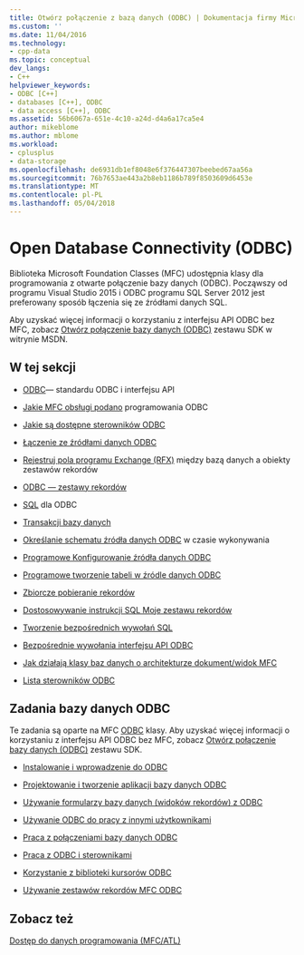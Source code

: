 ```yaml
---
title: Otwórz połączenie z bazą danych (ODBC) | Dokumentacja firmy Microsoft
ms.custom: ''
ms.date: 11/04/2016
ms.technology:
- cpp-data
ms.topic: conceptual
dev_langs:
- C++
helpviewer_keywords:
- ODBC [C++]
- databases [C++], ODBC
- data access [C++], ODBC
ms.assetid: 56b6067a-651e-4c10-a24d-d4a6a17ca5e4
author: mikeblome
ms.author: mblome
ms.workload:
- cplusplus
- data-storage
ms.openlocfilehash: de6931db1ef8048e6f376447307beebed67aa56a
ms.sourcegitcommit: 76b7653ae443a2b8eb1186b789f8503609d6453e
ms.translationtype: MT
ms.contentlocale: pl-PL
ms.lasthandoff: 05/04/2018
---
```

# <a name="open-database-connectivity-odbc"></a>Open Database Connectivity (ODBC)
Biblioteka Microsoft Foundation Classes (MFC) udostępnia klasy dla programowania z otwarte połączenie bazy danych (ODBC). Począwszy od programu Visual Studio 2015 i ODBC programu SQL Server 2012 jest preferowany sposób łączenia się ze źródłami danych SQL.
  
 Aby uzyskać więcej informacji o korzystaniu z interfejsu API ODBC bez MFC, zobacz [Otwórz połączenie bazy danych (ODBC)](https://msdn.microsoft.com/en-us/library/ms710252.aspx) zestawu SDK w witrynie MSDN.  
  
  
## <a name="in-this-section"></a>W tej sekcji  
  
-   [ODBC](odbc-basics.md)— standardu ODBC i interfejsu API  
  
-   [Jakie MFC obsługi podano](odbc-and-mfc.md) programowania ODBC  
  
-   [Jakie są dostępne sterowników ODBC](odbc-driver-list.md)  
  
-   [Łączenie ze źródłami danych ODBC](data-source-managing-connections-odbc.md)  
  
-   [Rejestruj pola programu Exchange (RFX)](record-field-exchange-rfx.md) między bazą danych a obiekty zestawów rekordów  
  
-   [ODBC — zestawy rekordów](recordset-odbc.md)  
  
-   [SQL](sql.md) dla ODBC  
  
-   [Transakcji bazy danych](transaction-odbc.md)  
  
-   [Określanie schematu źródła danych ODBC](data-source-determining-the-schema-of-the-data-source-odbc.md) w czasie wykonywania  
  
-   [Programowe Konfigurowanie źródła danych ODBC](data-source-programmatically-configuring-an-odbc-data-source.md)  
  
-   [Programowe tworzenie tabeli w źródle danych ODBC](data-source-programmatically-creating-a-table-in-an-odbc-data-source.md)  
  
-   [Zbiorcze pobieranie rekordów](recordset-fetching-records-in-bulk-odbc.md)  
  
-   [Dostosowywanie instrukcji SQL Moje zestawu rekordów](sql-customizing-your-recordsets-sql-statement-odbc.md)  
  
-   [Tworzenie bezpośrednich wywołań SQL](sql-making-direct-sql-calls-odbc.md)  
  
-   [Bezpośrednie wywołania interfejsu API ODBC](odbc-calling-odbc-api-functions-directly.md)  
  
-   [Jak działają klasy baz danych o architekturze dokument/widok MFC](working-with-documents-and-views.md)  
  
-   [Lista sterowników ODBC](odbc-driver-list.md)  
  
## <a name="odbc-database-tasks"></a>Zadania bazy danych ODBC  
 Te zadania są oparte na MFC [ODBC](odbc-basics.md) klasy. Aby uzyskać więcej informacji o korzystaniu z interfejsu API ODBC bez MFC, zobacz [Otwórz połączenie bazy danych (ODBC)](https://msdn.microsoft.com/en-us/library/ms710252.aspx) zestawu SDK.  
  
-   [Instalowanie i wprowadzenie do ODBC](installing-and-getting-started-with-odbc.md)  
  
-   [Projektowanie i tworzenie aplikacji bazy danych ODBC](design-and-create-an-odbc-database-application.md)  
  
-   [Używanie formularzy bazy danych (widoków rekordów) z ODBC](use-database-forms-record-views-with-odbc.md)  
  
-   [Używanie ODBC do pracy z innymi użytkownikami](use-odbc-to-work-with-other-users.md)  
  
-   [Praca z połączeniami bazy danych ODBC](work-with-odbc-database-connections.md)  
  
-   [Praca z ODBC i sterownikami](work-with-odbc-and-drivers.md)  
  
-   [Korzystanie z biblioteki kursorów ODBC](use-the-odbc-cursor-library.md)  
  
-   [Używanie zestawów rekordów MFC ODBC](use-mfc-odbc-recordsets.md)  
  
## <a name="see-also"></a>Zobacz też  
 [Dostęp do danych programowania (MFC/ATL)](../../data/data-access-programming-mfc-atl.md)